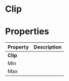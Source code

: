 # Clip


# Properties


| Property | Description| 
| -------- | -----------|
| **Clip** |  |
| Min |  |
| Max |  |





